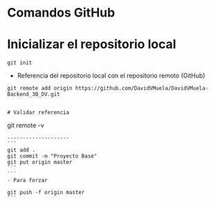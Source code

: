 # Comandos GitHub

# Inicializar el repositorio local
```
git init
```
- Referencia del repositorio local con el repositorio remoto (GitHub)
````
git remote add origin https://github.com/DavidVMuela/DavidVMuela-Backend_3B_DV.git


# Validar referencia
````
git remote -v
````
--------------------
```
git add .
git commit -m "Proyecto Base"
git put origin master
```
```
- Para forzar

git push -f origin master
```